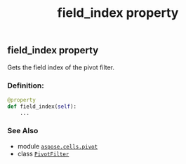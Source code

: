﻿---
title: field_index property
second_title: Aspose.Cells for Python via .NET API References
description: 
type: docs
weight: 50
url: /aspose.cells.pivot/pivotfilter/field_index/
is_root: false
---

## field_index property


Gets the field index of the pivot filter.
### Definition:
```python
@property
def field_index(self):
    ...
```

### See Also
* module [`aspose.cells.pivot`](../../)
* class [`PivotFilter`](/cells/python-net/aspose.cells.pivot/pivotfilter)
